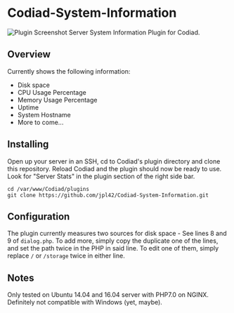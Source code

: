 # Codiad-System-Information
![Plugin Screenshot](https://github.com/jpl42/Codiad-System-Information/raw/master/screen.png "Plugin Screenshot")
Server System Information Plugin for Codiad. 

## Overview
Currently shows the following information:
 - Disk space
 - CPU Usage Percentage
 - Memory Usage Percentage
 - Uptime
 - System Hostname
 - More to come...

## Installing
Open up your server in an SSH, cd to Codiad's plugin directory and clone this repository. Reload Codiad and the plugin should now be ready to use. Look for "Server Stats" in the plugin section of the right side bar.
```
cd /var/www/Codiad/plugins
git clone https://github.com/jpl42/Codiad-System-Information.git
```

## Configuration
The plugin currently measures two sources for disk space - See lines 8 and 9 of `dialog.php`. To add more, simply copy the duplicate one of the lines, and set the path twice in the PHP in said line. To edit one of them, simply replace `/` or `/storage` twice in either line.

## Notes
Only tested on Ubuntu 14.04 and 16.04 server with PHP7.0 on NGINX. Definitely not compatible with Windows (yet, maybe).
